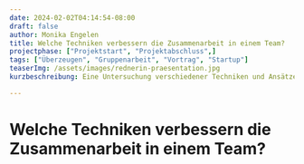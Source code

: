 ```yaml
---
date: 2024-02-02T04:14:54-08:00
draft: false
author: Monika Engelen
title: Welche Techniken verbessern die Zusammenarbeit in einem Team?
projectphase: ["Projektstart", "Projektabschluss",]
tags: ["Überzeugen", "Gruppenarbeit", "Vortrag", "Startup"]
teaserImg: /assets/images/rednerin-praesentation.jpg
kurzbeschreibung: Eine Untersuchung verschiedener Techniken und Ansätze, um die Zusammenarbeit und Effizienz in einem Team zu verbessern, wie z.B. agile Methoden, regelmäßige Feedback-Sitzungen und klare Kommunikationskanäle.

---
```


# Welche Techniken verbessern die Zusammenarbeit in einem Team?

